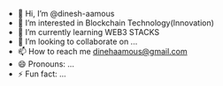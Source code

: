 - 👋 Hi, I’m @dinesh-aamous
- 👀 I’m interested in Blockchain Technology(Innovation)
- 🌱 I’m currently learning WEB3 STACKS
- 💞️ I’m looking to collaborate on ...
- 📫 How to reach me dinehaamous@gmail.com
- 😄 Pronouns: ...
- ⚡ Fun fact: ...

<!---
dinesh-aamous/dinesh-aamous is a ✨ special ✨ repository because its `README.md` (this file) appears on your GitHub profile.
You can click the Preview link to take a look at your changes.
--->
